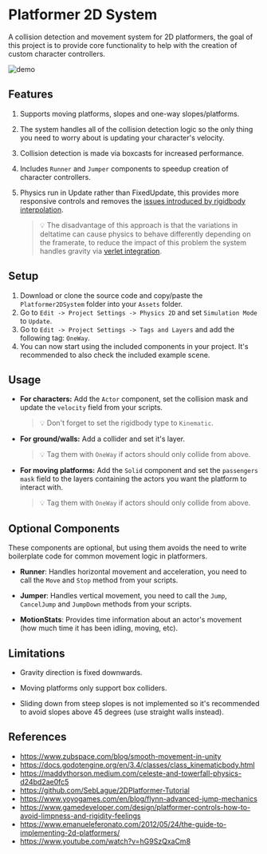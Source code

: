 # Platformer 2D System
A collision detection and movement system for 2D platformers, the goal of this project is to provide core functionality to help with the creation of custom character controllers.

![demo](https://github.com/samlletas/platformer-2d-system/assets/7089504/531f8023-75cb-47f8-90a4-f3b483c01684)

## Features

1. Supports moving platforms, slopes and one-way slopes/platforms.
1. The system handles all of the collision detection logic so the only thing you need to worry about is updating your character's velocity.
1. Collision detection is made via boxcasts for increased performance.
1. Includes `Runner` and `Jumper` components to speedup creation of character controllers.
1. Physics run in Update rather than FixedUpdate, this provides more responsive controls and removes the [issues introduced by rigidbody interpolation](https://www.zubspace.com/blog/smooth-movement-in-unity#about-rigidbody-interpola).

    > 💡 The disadvantage of this approach is that the variations in deltatime can cause physics to behave differently depending on the framerate, to reduce the impact of this problem the system handles gravity via [verlet integration](https://youtu.be/hG9SzQxaCm8?si=JYAEVKr-H6HCp65N&t=1314).

## Setup

1. Download or clone the source code and copy/paste the `Platformer2DSystem` folder into your `Assets` folder.
1. Go to `Edit -> Project Settings -> Physics 2D` and set `Simulation Mode` to `Update`.
1. Go to `Edit -> Project Settings -> Tags and Layers` and add the following tag: `OneWay`.
1. You can now start using the included components in your project. It's recommended to also check the included example scene.

## Usage

- **For characters:** Add the `Actor` component, set the collision mask and update the `velocity` field from your scripts.
    > 💡 Don't forget to set the rigidbody type to `Kinematic`.

- **For ground/walls:** Add a collider and set it's layer.
    > 💡 Tag them with `OneWay` if actors should only collide from above.

- **For moving platforms:** Add the `Solid` component and set the `passengers mask` field to the layers containing the actors you want the platform to interact with.
    > 💡 Tag them with `OneWay` if actors should only collide from above.

## Optional Components

These components are optional, but using them avoids the need to write boilerplate code for common movement logic in platformers.

- **Runner**: Handles horizontal movement and acceleration, you need to call the `Move` and `Stop` method from your scripts.

- **Jumper**: Handles vertical movement, you need to call the `Jump`, `CancelJump` and `JumpDown` methods from your scripts.

- **MotionStats**: Provides time information about an actor's movement (how much time it has been idling, moving, etc).

## Limitations

- Gravity direction is fixed downwards.

- Moving platforms only support box colliders.

- Sliding down from steep slopes is not implemented so it's recommended to avoid slopes above 45 degrees (use straight walls instead).

## References

- https://www.zubspace.com/blog/smooth-movement-in-unity
- https://docs.godotengine.org/en/3.4/classes/class_kinematicbody.html
- https://maddythorson.medium.com/celeste-and-towerfall-physics-d24bd2ae0fc5
- https://github.com/SebLague/2DPlatformer-Tutorial
- https://www.yoyogames.com/en/blog/flynn-advanced-jump-mechanics
- https://www.gamedeveloper.com/design/platformer-controls-how-to-avoid-limpness-and-rigidity-feelings
- https://www.emanueleferonato.com/2012/05/24/the-guide-to-implementing-2d-platformers/
- https://www.youtube.com/watch?v=hG9SzQxaCm8
